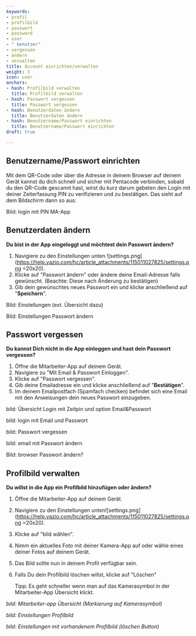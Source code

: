 ```yaml
---
keywords:
- profil
- profilbild
- passwort
- password
- user
- " benutzer"
- vergessen
- ändern
- verwalten
title: Account einrichten/verwalten
weight: 3
icon: user
anchors:
- hash: Profilbild verwalten
  title: Profilbild verwalten
- hash: Passwort vergessen
  title: Passwort vergessen
- hash: Benutzerdaten ändern
  title: Benutzerdaten ändern
- hash: Benutzername/Passwort einrichten
  title: Benutzername/Passwort einrichten
draft: true

---
```

## Benutzername/Passwort einrichten

Mit dem QR-Code oder über die Adresse in deinem Browser auf deinem Gerät kannst du dich schnell und sicher mit Pentacode verbinden, sobald du den QR-Code gescannt hast, wirst du kurz darum gebeten den Login mit deiner Zeiterfassung PIN zu verifizieren und zu bestätigen. Das sieht auf dem Bildschirm dann so aus:

Bild: login mit PIN MA-App

## Benutzerdaten ändern

**Du bist in der App eingeloggt und möchtest dein Passwort ändern?**

1. Navigiere zu den Einstellungen unten ![settings.png](https://help.yazio.com/hc/article_attachments/115011027825/settings.png =20x20).
2. Klicke auf "Passwort ändern" oder ändere deine Email-Adresse falls gewünscht. (Beachte: Diese nach Änderung zu bestätigen)
3. Gib dein gewünschtes neues Passwort ein und klicke anschließend auf "**Speichern**".

Bild: Einstellungen (ext. Übersicht dazu)

Bild: Einstellungen Passwort ändern

## Passwort vergessen

**Du kannst Dich nicht in die App einloggen und hast dein Passwort vergessen?**

1. Öffne die Mitarbeiter-App auf deinem Gerät.
2. Navigiere zu "Mit Email & Passwort Einloggen".
3. Klicke auf "Passwort vergessen".
4. Gib deine Emailadresse  ein und klicke anschließend auf "**Bestätigen**".
5. Im deinem Emailpostfach (Spamfach checken) befindet sich eine Email mit den Anweisungen dein neues Passwort einzugeben.

bild: Übersicht Login mit Zeitpin und option Email&Passwort

bild: login mit Email und Passwort

bild: Passwort vergessen

bild: email mit Passwort ändern

Bild: browser Passwort ändern?

## Profilbild verwalten

**Du willst in die App ein Profilbild hinzufügen oder ändern?**

1. Öffne die Mitarbeiter-App auf deinem Gerät.
2. Navigiere zu den Einstellungen unten![settings.png](https://help.yazio.com/hc/article_attachments/115011027825/settings.png =20x20).
3. Klicke auf "bild wählen".
4. Nimm ein aktuelles Foto mit deiner Kamera-App auf oder wähle eines deiner Fotos auf deinem Gerät.
5. Das Bild sollte nun in deinem Profil verfügbar sein.
6. Falls Du dein Profilbild löschen willst, klicke auf "Löschen"

   Tipp: Es geht schneller wenn man auf das Kamerasymbol in der Mitarbeiter-App Übersicht klickt.

_bild: Mitarbeiter-app Übersicht  (Markierung auf Kamerasymbol)_

_bild: Einstellungen Profilbild_

_bild: Einstellungen mit vorhandenem Profilbild (löschen Button)_